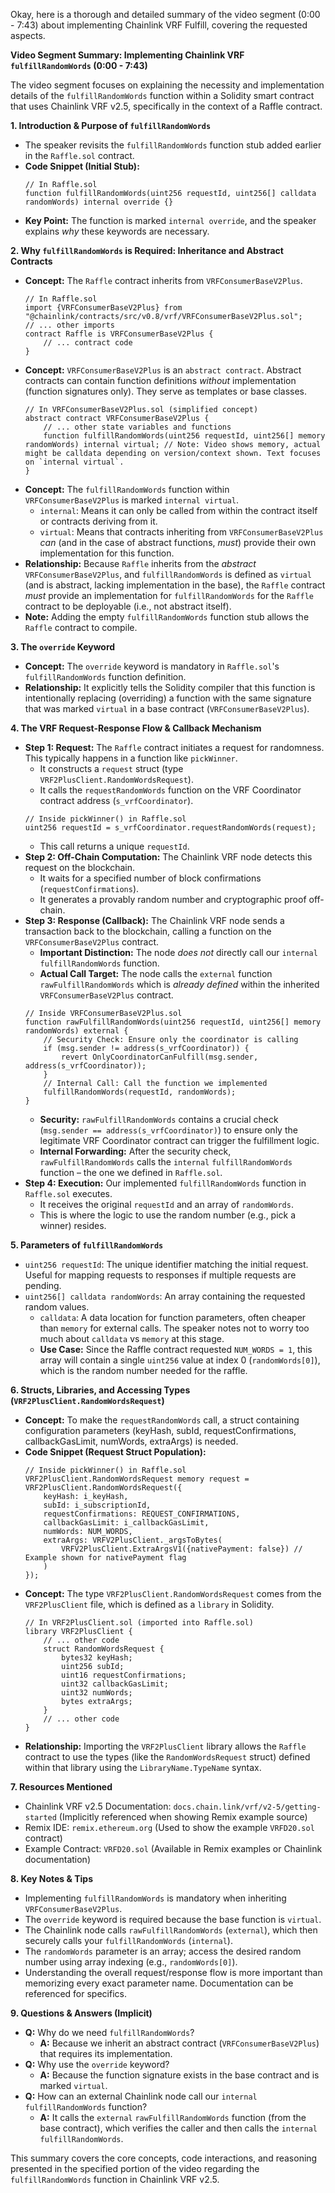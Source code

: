 Okay, here is a thorough and detailed summary of the video segment (0:00 - 7:43) about implementing Chainlink VRF Fulfill, covering the requested aspects.

**Video Segment Summary: Implementing Chainlink VRF `fulfillRandomWords` (0:00 - 7:43)**

The video segment focuses on explaining the necessity and implementation details of the `fulfillRandomWords` function within a Solidity smart contract that uses Chainlink VRF v2.5, specifically in the context of a Raffle contract.

**1. Introduction & Purpose of `fulfillRandomWords`**

*   The speaker revisits the `fulfillRandomWords` function stub added earlier in the `Raffle.sol` contract.
*   **Code Snippet (Initial Stub):**
    ```solidity
    // In Raffle.sol
    function fulfillRandomWords(uint256 requestId, uint256[] calldata randomWords) internal override {}
    ```
*   **Key Point:** The function is marked `internal override`, and the speaker explains *why* these keywords are necessary.

**2. Why `fulfillRandomWords` is Required: Inheritance and Abstract Contracts**

*   **Concept:** The `Raffle` contract inherits from `VRFConsumerBaseV2Plus`.
    ```solidity
    // In Raffle.sol
    import {VRFConsumerBaseV2Plus} from "@chainlink/contracts/src/v0.8/vrf/VRFConsumerBaseV2Plus.sol";
    // ... other imports
    contract Raffle is VRFConsumerBaseV2Plus {
        // ... contract code
    }
    ```
*   **Concept:** `VRFConsumerBaseV2Plus` is an `abstract contract`. Abstract contracts can contain function definitions *without* implementation (function signatures only). They serve as templates or base classes.
    ```solidity
    // In VRFConsumerBaseV2Plus.sol (simplified concept)
    abstract contract VRFConsumerBaseV2Plus {
        // ... other state variables and functions
        function fulfillRandomWords(uint256 requestId, uint256[] memory randomWords) internal virtual; // Note: Video shows memory, actual might be calldata depending on version/context shown. Text focuses on `internal virtual`.
    }
    ```
*   **Concept:** The `fulfillRandomWords` function within `VRFConsumerBaseV2Plus` is marked `internal virtual`.
    *   `internal`: Means it can only be called from within the contract itself or contracts deriving from it.
    *   `virtual`: Means that contracts inheriting from `VRFConsumerBaseV2Plus` *can* (and in the case of abstract functions, *must*) provide their own implementation for this function.
*   **Relationship:** Because `Raffle` inherits from the *abstract* `VRFConsumerBaseV2Plus`, and `fulfillRandomWords` is defined as `virtual` (and is abstract, lacking implementation in the base), the `Raffle` contract *must* provide an implementation for `fulfillRandomWords` for the `Raffle` contract to be deployable (i.e., not abstract itself).
*   **Note:** Adding the empty `fulfillRandomWords` function stub allows the `Raffle` contract to compile.

**3. The `override` Keyword**

*   **Concept:** The `override` keyword is mandatory in `Raffle.sol`'s `fulfillRandomWords` function definition.
*   **Relationship:** It explicitly tells the Solidity compiler that this function is intentionally replacing (overriding) a function with the same signature that was marked `virtual` in a base contract (`VRFConsumerBaseV2Plus`).

**4. The VRF Request-Response Flow & Callback Mechanism**

*   **Step 1: Request:** The `Raffle` contract initiates a request for randomness. This typically happens in a function like `pickWinner`.
    *   It constructs a `request` struct (type `VRF2PlusClient.RandomWordsRequest`).
    *   It calls the `requestRandomWords` function on the VRF Coordinator contract address (`s_vrfCoordinator`).
    ```solidity
    // Inside pickWinner() in Raffle.sol
    uint256 requestId = s_vrfCoordinator.requestRandomWords(request);
    ```
    *   This call returns a unique `requestId`.
*   **Step 2: Off-Chain Computation:** The Chainlink VRF node detects this request on the blockchain.
    *   It waits for a specified number of block confirmations (`requestConfirmations`).
    *   It generates a provably random number and cryptographic proof off-chain.
*   **Step 3: Response (Callback):** The Chainlink VRF node sends a transaction back to the blockchain, calling a function on the `VRFConsumerBaseV2Plus` contract.
    *   **Important Distinction:** The node *does not* directly call our `internal` `fulfillRandomWords` function.
    *   **Actual Call Target:** The node calls the `external` function `rawFulfillRandomWords` which is *already defined* within the inherited `VRFConsumerBaseV2Plus` contract.
    ```solidity
    // Inside VRFConsumerBaseV2Plus.sol
    function rawFulfillRandomWords(uint256 requestId, uint256[] memory randomWords) external {
        // Security Check: Ensure only the coordinator is calling
        if (msg.sender != address(s_vrfCoordinator)) {
            revert OnlyCoordinatorCanFulfill(msg.sender, address(s_vrfCoordinator));
        }
        // Internal Call: Call the function we implemented
        fulfillRandomWords(requestId, randomWords);
    }
    ```
    *   **Security:** `rawFulfillRandomWords` contains a crucial check (`msg.sender == address(s_vrfCoordinator)`) to ensure only the legitimate VRF Coordinator contract can trigger the fulfillment logic.
    *   **Internal Forwarding:** After the security check, `rawFulfillRandomWords` calls the `internal` `fulfillRandomWords` function – the one we defined in `Raffle.sol`.
*   **Step 4: Execution:** Our implemented `fulfillRandomWords` function in `Raffle.sol` executes.
    *   It receives the original `requestId` and an array of `randomWords`.
    *   This is where the logic to use the random number (e.g., pick a winner) resides.

**5. Parameters of `fulfillRandomWords`**

*   `uint256 requestId`: The unique identifier matching the initial request. Useful for mapping requests to responses if multiple requests are pending.
*   `uint256[] calldata randomWords`: An array containing the requested random values.
    *   `calldata`: A data location for function parameters, often cheaper than `memory` for external calls. The speaker notes not to worry too much about `calldata` vs `memory` at this stage.
    *   **Use Case:** Since the Raffle contract requested `NUM_WORDS = 1`, this array will contain a single `uint256` value at index 0 (`randomWords[0]`), which is the random number needed for the raffle.

**6. Structs, Libraries, and Accessing Types (`VRF2PlusClient.RandomWordsRequest`)**

*   **Concept:** To make the `requestRandomWords` call, a struct containing configuration parameters (keyHash, subId, requestConfirmations, callbackGasLimit, numWords, extraArgs) is needed.
*   **Code Snippet (Request Struct Population):**
    ```solidity
    // Inside pickWinner() in Raffle.sol
    VRF2PlusClient.RandomWordsRequest memory request = VRF2PlusClient.RandomWordsRequest({
        keyHash: i_keyHash,
        subId: i_subscriptionId,
        requestConfirmations: REQUEST_CONFIRMATIONS,
        callbackGasLimit: i_callbackGasLimit,
        numWords: NUM_WORDS,
        extraArgs: VRFV2PlusClient._argsToBytes(
            VRFV2PlusClient.ExtraArgsV1({nativePayment: false}) // Example shown for nativePayment flag
        )
    });
    ```
*   **Concept:** The type `VRF2PlusClient.RandomWordsRequest` comes from the `VRF2PlusClient` file, which is defined as a `library` in Solidity.
    ```solidity
    // In VRF2PlusClient.sol (imported into Raffle.sol)
    library VRF2PlusClient {
        // ... other code
        struct RandomWordsRequest {
            bytes32 keyHash;
            uint256 subId;
            uint16 requestConfirmations;
            uint32 callbackGasLimit;
            uint32 numWords;
            bytes extraArgs;
        }
        // ... other code
    }
    ```
*   **Relationship:** Importing the `VRF2PlusClient` library allows the `Raffle` contract to use the types (like the `RandomWordsRequest` struct) defined within that library using the `LibraryName.TypeName` syntax.

**7. Resources Mentioned**

*   Chainlink VRF v2.5 Documentation: `docs.chain.link/vrf/v2-5/getting-started` (Implicitly referenced when showing Remix example source)
*   Remix IDE: `remix.ethereum.org` (Used to show the example `VRFD20.sol` contract)
*   Example Contract: `VRFD20.sol` (Available in Remix examples or Chainlink documentation)

**8. Key Notes & Tips**

*   Implementing `fulfillRandomWords` is mandatory when inheriting `VRFConsumerBaseV2Plus`.
*   The `override` keyword is required because the base function is `virtual`.
*   The Chainlink node calls `rawFulfillRandomWords` (`external`), which then securely calls your `fulfillRandomWords` (`internal`).
*   The `randomWords` parameter is an array; access the desired random number using array indexing (e.g., `randomWords[0]`).
*   Understanding the overall request/response flow is more important than memorizing every exact parameter name. Documentation can be referenced for specifics.

**9. Questions & Answers (Implicit)**

*   **Q:** Why do we need `fulfillRandomWords`?
    *   **A:** Because we inherit an abstract contract (`VRFConsumerBaseV2Plus`) that requires its implementation.
*   **Q:** Why use the `override` keyword?
    *   **A:** Because the function signature exists in the base contract and is marked `virtual`.
*   **Q:** How can an external Chainlink node call our `internal` `fulfillRandomWords` function?
    *   **A:** It calls the `external` `rawFulfillRandomWords` function (from the base contract), which verifies the caller and then calls the `internal` `fulfillRandomWords`.

This summary covers the core concepts, code interactions, and reasoning presented in the specified portion of the video regarding the `fulfillRandomWords` function in Chainlink VRF v2.5.